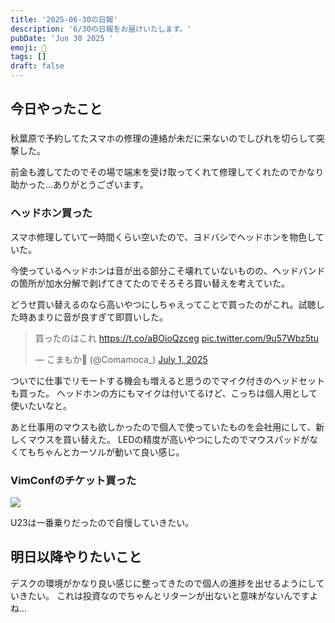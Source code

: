 ```yaml
---
title: '2025-06-30の日報'
description: '6/30の日報をお届けいたします。'
pubDate: 'Jun 30 2025 '
emoji: 🦊
tags: []
draft: false
---
```


## 今日やったこと

### 

秋葉原で予約してたスマホの修理の連絡が未だに来ないのでしびれを切らして突撃した。

前金も渡してたのでその場で端末を受け取ってくれて修理してくれたのでかなり助かった...ありがとうございます。

### ヘッドホン買った

スマホ修理していて一時間くらい空いたので、ヨドバシでヘッドホンを物色していた。

今使っているヘッドホンは音が出る部分こそ壊れていないものの、ヘッドバンドの箇所が加水分解で剥げてきてたのでそろそろ買い替えを考えていた。

どうせ買い替えるのなら高いやつにしちゃえってことで買ったのがこれ。試聴した時あまりに音が良すぎて即買いした。

<blockquote class="twitter-tweet"><p lang="ja" dir="ltr">買ったのはこれ <a href="https://t.co/aBOioQzceg">https://t.co/aBOioQzceg</a> <a href="https://t.co/9u57Wbz5tu">pic.twitter.com/9u57Wbz5tu</a></p>&mdash; こまもか🦊 (@Comamoca_) <a href="https://twitter.com/Comamoca_/status/1940070130492284989?ref_src=twsrc%5Etfw">July 1, 2025</a></blockquote> <script async src="https://platform.twitter.com/widgets.js" charset="utf-8"></script>

ついでに仕事でリモートする機会も増えると思うのでマイク付きのヘッドセットも買った。
ヘッドホンの方にもマイクは付いてるけど、こっちは個人用として使いたいなと。

あと仕事用のマウスも欲しかったので個人で使っていたものを会社用にして、新しくマウスを買い替えた。
LEDの精度が高いやつにしたのでマウスパッドがなくてもちゃんとカーソルが動いて良い感じ。

### VimConfのチケット買った

![](/img/2025-07-06-032809.png)

U23は一番乗りだったので自慢していきたい。

## 明日以降やりたいこと

デスクの環境がかなり良い感じに整ってきたので個人の進捗を出せるようにしていきたい。
これは投資なのでちゃんとリターンが出ないと意味がないんですよね...
